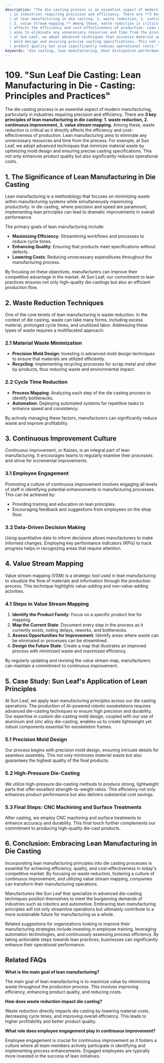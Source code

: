 ```yaml
---
description: "The die casting process is an essential aspect of modern manufacturing, particularly\
  \ in industries requiring precision and efficiency. There are **3 key principles\
  \ of lean manufacturing in die casting: 1. waste reduction, 2. continuous improvement,\
  \ 3. value stream mapping.** Among these, waste reduction is critical as it directly\
  \ affects the efficiency and cost-effectiveness of production. Lean manufacturing\
  \ aims to eliminate any unnecessary resources and time from the process. For example,\
  \ at Sun Leaf, we adopt advanced techniques that minimize material waste by optimizing\
  \ mold design and ensuring precise casting specifications. This not only enhances\
  \ product quality but also significantly reduces operational costs."
keywords: "die casting, lean manufacturing, Heat dissipation performance, Heat sink"
---
```

# 109. "Sun Leaf Die Casting: Lean Manufacturing in Die - Casting: Principles and Practices"

The die casting process is an essential aspect of modern manufacturing, particularly in industries requiring precision and efficiency. There are **3 key principles of lean manufacturing in die casting: 1. waste reduction, 2. continuous improvement, 3. value stream mapping.** Among these, waste reduction is critical as it directly affects the efficiency and cost-effectiveness of production. Lean manufacturing aims to eliminate any unnecessary resources and time from the process. For example, at Sun Leaf, we adopt advanced techniques that minimize material waste by optimizing mold design and ensuring precise casting specifications. This not only enhances product quality but also significantly reduces operational costs.

## **1. The Significance of Lean Manufacturing in Die Casting**

Lean manufacturing is a methodology that focuses on minimizing waste within manufacturing systems while simultaneously maximizing productivity. In die casting, where precision and speed are paramount, implementing lean principles can lead to dramatic improvements in overall performance.

The primary goals of lean manufacturing include:

- **Maximizing Efficiency**: Streamlining workflows and processes to reduce cycle times.
- **Enhancing Quality**: Ensuring that products meet specifications without defects.
- **Lowering Costs**: Reducing unnecessary expenditures throughout the manufacturing process.

By focusing on these objectives, manufacturers can improve their competitive advantage in the market. At Sun Leaf, our commitment to lean practices ensures not only high-quality die castings but also an efficient production flow.

## **2. Waste Reduction Techniques**

One of the core tenets of lean manufacturing is waste reduction. In the context of die casting, waste can take many forms, including excess material, prolonged cycle times, and unutilized labor. Addressing these types of waste requires a multifaceted approach:

### **2.1 Material Waste Minimization**

- **Precision Mold Design**: Investing in advanced mold design techniques to ensure that materials are utilized efficiently.
- **Recycling**: Implementing recycling processes for scrap metal and other by-products, thus reducing waste and environmental impact.

### **2.2 Cycle Time Reduction**

- **Process Mapping**: Analyzing each step of the die casting process to identify bottlenecks.
- **Automation**: Deploying automated systems for repetitive tasks to enhance speed and consistency.

By actively managing these factors, manufacturers can significantly reduce waste and improve profitability.

## **3. Continuous Improvement Culture**

Continuous improvement, or Kaizen, is an integral part of lean manufacturing. It encourages teams to regularly examine their processes and strive for incremental improvements.

### **3.1 Employee Engagement**

Promoting a culture of continuous improvement involves engaging all levels of staff in identifying potential enhancements in manufacturing processes. This can be achieved by:

- Providing training and education on lean principles.
- Encouraging feedback and suggestions from employees on the shop floor.

### **3.2 Data-Driven Decision Making**

Using quantitative data to inform decisions allows manufacturers to make informed changes. Employing key performance indicators (KPIs) to track progress helps in recognizing areas that require attention.

## **4. Value Stream Mapping**

Value stream mapping (VSM) is a strategic tool used in lean manufacturing to visualize the flow of materials and information through the production process. This technique highlights value-adding and non-value-adding activities.

### **4.1 Steps in Value Stream Mapping**

1. **Identify the Product Family**: Focus on a specific product line for mapping.
2. **Map the Current State**: Document every step in the process as it currently exists, noting delays, reworks, and bottlenecks.
3. **Assess Opportunities for Improvement**: Identify areas where waste can be eliminated or processes can be streamlined.
4. **Design the Future State**: Create a map that illustrates an improved process with minimized waste and maximized efficiency.

By regularly updating and revising the value stream map, manufacturers can maintain a commitment to continuous improvement.

## **5. Case Study: Sun Leaf's Application of Lean Principles**

At Sun Leaf, we apply lean manufacturing principles across our die casting operations. The production of AI-powered robotic exoskeletons requires advanced die-casting techniques to ensure high precision and durability. Our expertise in custom die-casting mold design, coupled with our use of aluminum and zinc alloy die-casting, enables us to create lightweight yet robust components essential for exoskeleton frames.

### **5.1 Precision Mold Design**

Our process begins with precision mold design, ensuring intricate details for seamless assembly. This not only minimizes material waste but also guarantees the highest quality of the final products.

### **5.2 High-Pressure Die-Casting**

We utilize high-pressure die-casting methods to produce strong, lightweight parts that offer excellent strength-to-weight ratios. This efficiency not only enhances product performance but also delivers substantial cost savings.

### **5.3 Final Steps: CNC Machining and Surface Treatments**

After casting, we employ CNC machining and surface treatments to enhance accuracy and durability. This final touch further complements our commitment to producing high-quality die-cast products.

## **6. Conclusion: Embracing Lean Manufacturing in Die Casting**

Incorporating lean manufacturing principles into die casting processes is essential for achieving efficiency, quality, and cost-effectiveness in today's competitive market. By focusing on waste reduction, fostering a culture of continuous improvement, and utilizing value stream mapping, companies can transform their manufacturing operations.

Manufacturers like Sun Leaf that specialize in advanced die-casting techniques position themselves to meet the burgeoning demands of industries such as robotics and automotive. Embracing lean manufacturing principles will not only streamline operations but ultimately contribute to a more sustainable future for manufacturing as a whole.

Related suggestions for organizations looking to improve their manufacturing strategies include investing in employee training, leveraging automation technologies, and continuously assessing process efficiency. By taking actionable steps towards lean practices, businesses can significantly enhance their operational performance.

## Related FAQs

**What is the main goal of lean manufacturing?**

The main goal of lean manufacturing is to maximize value by minimizing waste throughout the production process. This involves improving efficiency, enhancing product quality, and reducing costs.

**How does waste reduction impact die casting?**

Waste reduction directly impacts die casting by lowering material costs, decreasing cycle times, and improving overall efficiency. This leads to higher profitability and better product quality.

**What role does employee engagement play in continuous improvement?**

Employee engagement is crucial for continuous improvement as it fosters a culture where all team members actively participate in identifying and implementing process enhancements. Engaged employees are typically more invested in the success of lean initiatives.
